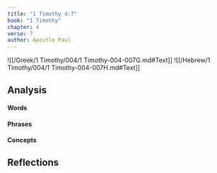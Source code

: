 ```yaml
---
title: "1 Timothy 4:7"
book: "1 Timothy"
chapter: 4
verse: 7
author: Apostle Paul
---
```

![[/Greek/1 Timothy/004/1 Timothy-004-007G.md#Text]]
![[/Hebrew/1 Timothy/004/1 Timothy-004-007H.md#Text]]

## Analysis

#### Words

#### Phrases

#### Concepts

## Reflections
